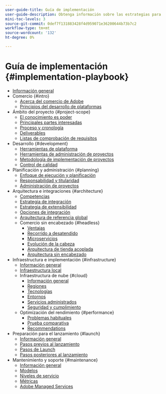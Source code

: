 ```yaml
---
user-guide-title: Guía de implementación
user-guide-description: Obtenga información sobre las estrategias para planificar e implementar un sitio de comercio de Adobe exitoso.
mini-toc-levels: 3
source-git-commit: 0def7f131883428f4d959071e36200644b73b7c2
workflow-type: tm+mt
source-wordcount: '132'
ht-degree: 0%

---
```



# Guía de implementación {#implementation-playbook}

- [Información general](overview.md)
- Comercio {#intro}
   - [Acerca del comercio de Adobe](intro/about-commerce.md)
   - [Principios del desarrollo de plataformas](intro/platform-development.md)
- Ámbito del proyecto {#project-scope}
   - [El conocimiento es poder](project-scope/knowledge.md)
   - [Principales partes interesadas](project-scope/key-stakeholders.md)
   - [Proceso y cronología](project-scope/process-timeline.md)
   - [Deliverables](project-scope/deliverables.md)
   - [Listas de comprobación de requisitos](project-scope/requirement-checklists.md)
- Desarrollo {#development}
   - [Herramientas de plataforma](development/platform-tools.md)
   - [Herramientas de administración de proyectos](development/project-management-tools.md)
   - [Metodología de implementación de proyectos](development/delivery.md)
   - [Control de calidad](development/quality-control.md)
- Planificación y administración {#planning}
   - [Enfoque de ejecución y planificación](planning/delivery.md)
   - [Responsabilidad y titularidad](planning/ownership.md)
   - [Administración de proyectos](planning/governance.md)
- Arquitectura e integraciones {#architecture}
   - [Competencias](architecture/capabilities.md)
   - [Estrategia de integración](architecture/integration-strategy.md)
   - [Estrategia de extensibilidad](architecture/extensibility-strategy.md)
   - [Opciones de integración](architecture/integration-options.md)
   - [Arquitectura de referencia global](architecture/global-reference.md)
   - Comercio sin encabezado {#headless}
      - [Ventajas](architecture/headless/benefits.md)
      - [Recorrido a desatendido](architecture/headless/journey-to-headless.md)
      - [Microservicios](architecture/headless/microservices.md)
      - [Evolución de la cabeza](architecture/headless/evolution.md)
      - [Arquitectura de tienda acoplada](architecture/headless/legacy-storefront.md)
      - [Arquitectura sin encabezado](architecture/headless/adobe-commerce.md)
- Infraestructura e implementación {#infrastructure}
   - [Información general](infrastructure/overview.md)
   - [Infraestructura local](infrastructure/on-premises.md)
   - Infraestructura de nube {#cloud}
      - [Información general](infrastructure/cloud/overview.md)
      - [Regiones](infrastructure/cloud/regions.md)
      - [Tecnologías](infrastructure/cloud/technology.md)
      - [Entornos](infrastructure/cloud/environments.md)
      - [Servicios administrados](infrastructure/cloud/managed-services.md)
      - [Seguridad y cumplimiento](infrastructure/cloud/security.md)
   - Optimización del rendimiento {#performance}
      - [Problemas habituales](infrastructure/performance/optimization.md)
      - [Prueba comparativa](infrastructure/performance/benchmarks.md)
      - [Recommendations](infrastructure/performance/recommendations.md)
- Preparación para el lanzamiento {#launch}
   - [Información general](launch/overview.md)
   - [Pasos previos al lanzamiento](launch/pre-launch-steps.md)
   - [Pasos de Launch](launch/launch-steps.md)
   - [Pasos posteriores al lanzamiento](launch/post-launch-steps.md)
- Mantenimiento y soporte {#maintenance}
   - [Información general](maintenance/overview.md)
   - [Modelos](maintenance/models.md)
   - [Niveles de servicio](maintenance/service-level-agreements.md)
   - [Métricas](maintenance/metrics.md)
   - [Adobe Managed Services](maintenance/adobe-managed-services.md)
